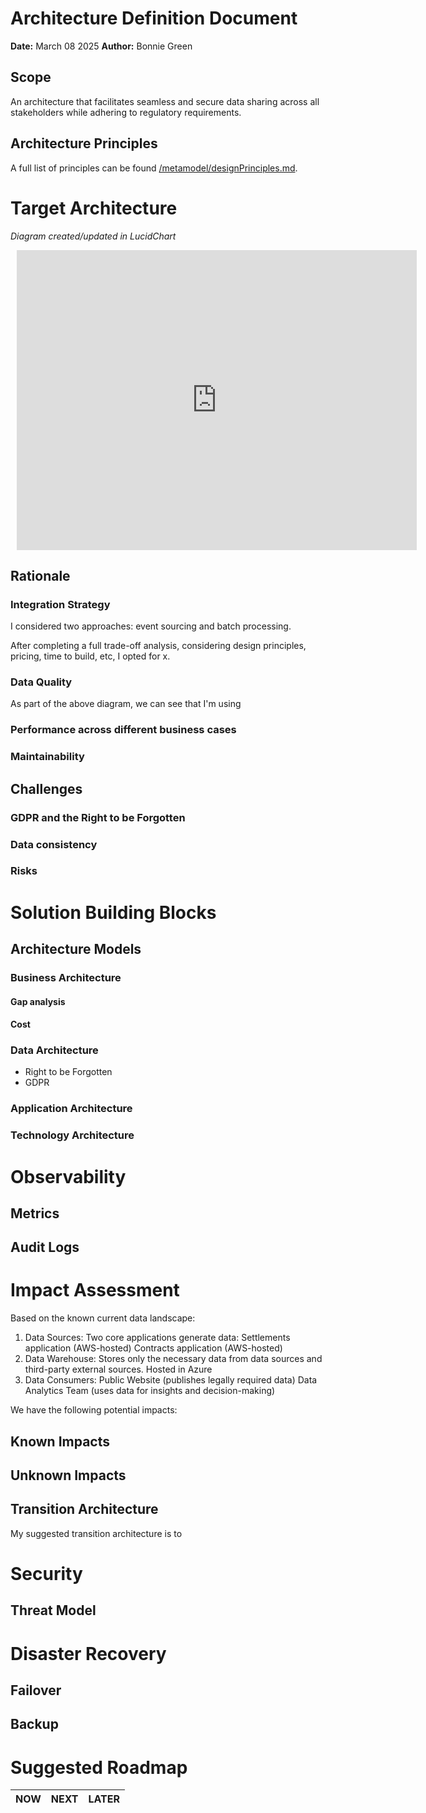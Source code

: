 # Architecture Definition Document

**Date:** March 08 2025
**Author:** Bonnie Green

## Scope

An architecture that facilitates seamless and secure data sharing across all stakeholders while adhering to regulatory requirements. 


## Architecture Principles

A full list of principles can be found [/metamodel/designPrinciples.md](here).

# Target Architecture 

*Diagram created/updated in LucidChart*

<div style="width: 640px; height: 480px; margin: 10px; position: relative;" markdown="1"><iframe allowfullscreen frameborder="0" style="width:640px; height:480px" src="https://lucid.app/documents/embedded/8fcd57f0-6b8c-4ba3-948d-f5ea80b58c0c" id="hdyZRUXqxy~g"></iframe></div>

## Rationale 

### Integration Strategy

I considered two approaches: event sourcing and batch processing. 

After completing a full trade-off analysis, considering design principles, pricing, time to build, etc, I opted for x. 

### Data Quality

As part of the above diagram, we can see that I'm using 

### Performance across different business cases

### Maintainability



## Challenges

### GDPR and the Right to be Forgotten

### Data consistency

### Risks



# Solution Building Blocks


## Architecture Models

### Business Architecture

#### Gap analysis

#### Cost

### Data Architecture

* Right to be Forgotten
* GDPR

### Application Architecture

### Technology Architecture


# Observability

## Metrics

## Audit Logs

# Impact Assessment

Based on the known current data landscape:

1. Data Sources: Two core applications generate data:
Settlements application (AWS-hosted)
Contracts application (AWS-hosted)
2. Data Warehouse: Stores only the necessary data from data sources and third-party external sources.
Hosted in Azure
3. Data Consumers:
Public Website (publishes legally required data)
Data Analytics Team (uses data for insights and decision-making)

We have the following potential impacts:

## Known Impacts

## Unknown Impacts

## Transition Architecture

My suggested transition architecture is to 

# Security 

## Threat Model

# Disaster Recovery

## Failover

## Backup

# Suggested Roadmap

| NOW | NEXT | LATER |
|-----|------|-------|